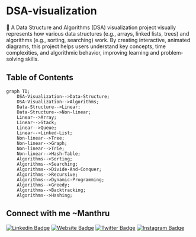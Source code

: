 # DSA-visualization
👋
A Data Structure and Algorithms (DSA) visualization project visually represents how various data structures (e.g., arrays, linked lists, trees) and algorithms (e.g., sorting, searching) work. By creating interactive, animated diagrams, this project helps users understand key concepts, time complexities, and algorithmic behavior, improving learning and problem-solving skills.

## Table of Contents
```mermaid
graph TD;
    DSA-Visualization-->Data-Structure;
    DSA-Visualization-->Algorithms;
    Data-Structure-->Linear;
    Data-Structure-->Non-linear;
    Linear-->Array;
    Linear-->Stack;
    Linear-->Queue;
    Linear-->Linked-List;
    Non-linear-->Tree;
    Non-linear-->Graph;
    Non-linear-->Trie;
    Non-linear-->Hash-Table;
    Algorithms-->Sorting;
    Algorithms-->Searching;
    Algorithms-->Divide-And-Conquer;
    Algorithms-->Recursive;
    Algorithms-->Dynamic-Programming;
    Algorithms-->Greedy;
    Algorithms-->Backtracking;
    Algorithms-->Hashing; 
```

## Connect with me ~Manthru

[![Linkedin Badge](https://img.shields.io/badge/-LinkedIn-0e76a8?style=flat-square&logo=Linkedin&logoColor=white)]([https://www.linkedin.com/in/rajesh-rathore-0501/](https://www.linkedin.com/in/manthru-naik-ramavath-0995b9243/))
[![Website Badge](https://img.shields.io/badge/Website-3b5998?style=flat-square&logo=google-chrome&logoColor=white)](http://127.0.0.1:5500/)
[![Twitter Badge](https://img.shields.io/badge/-Twitter-00acee?style=flat-square&logo=Twitter&logoColor=white)]([https://twitter.com/Rajesh946055](https://x.com/manthrunaik_123))
[![Instagram Badge](https://img.shields.io/badge/-Instagram-e4405f?style=flat-square&logo=Instagram&logoColor=white)]([https://www.instagram.com/raj_rathod1313/?hl=en](https://www.instagram.com/_manthru_/))

